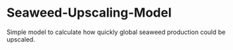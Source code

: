 # Seaweed-Upscaling-Model
Simple model to calculate how quickly global seaweed production could be upscaled. 
